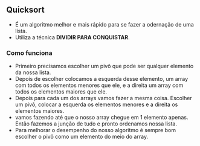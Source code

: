 ## Quicksort
- É um algoritmo melhor e mais rápido para se fazer a odernação de uma lista.
- Utiliza a técnica **DIVIDIR PARA CONQUISTAR**.

### Como funciona
- Primeiro precisamos escolher um pivô que pode ser qualquer elemento da nossa lista.
- Depois de escolher colocamos a esquerda desse elemento, um array com todos os elementos menores que ele, e a direita um array com todos os elementos maiores que ele.
- Depois para cada um dos arrays vamos fazer a mesma coisa. Escolher um pivô, colocar a esquerda os elementos menores e a direita os elementos maiores.
- vamos fazendo até que o nosso array chegue em 1 elemento apenas. Então fazemos a junção de tudo e pronto ordenamos nossa lista.
- Para melhorar o desempenho do nosso algoritmo é sempre bom escolher o pivô como um elemento do meio do array.

